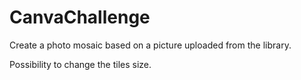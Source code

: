 # CanvaChallenge

Create a photo mosaic based on a picture uploaded from the library.

Possibility to change the tiles size.
